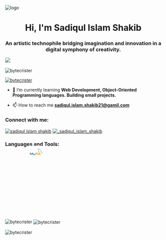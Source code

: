  ![logo](https://github.com/ByteCrister/ByteCrister/blob/main/tech-banner-illustration-desktop-computer_107791-7920.avif)
<h1 align="center">Hi, I'm Sadiqul Islam Shakib</h1>
<h3 align="center">An artistic technophile bridging imagination and innovation in a digital symphony of creativity.</h3>
<img align="right' alt="Coding" width="400" src="https://media.tenor.com/qJ5evVs-_uUAAAAC/coding.gif">

<p align="left"> <img src="https://komarev.com/ghpvc/?username=bytecrister&label=Profile%20views&color=0e75b6&style=flat" alt="bytecrister" /> </p>

<p align="left"> <a href="https://github.com/ryo-ma/github-profile-trophy"><img src="https://github-profile-trophy.vercel.app/?username=bytecrister" alt="bytecrister" /></a> </p>

- 🌱 I’m currently learning **Web Development, Object-Oriented Programming languages. Building small projects.**

- 📫 How to reach me **sadiqul.islam.shakib21@gamil.com**

<h3 align="left">Connect with me:</h3>
<p align="left">
<a href="https://fb.com/sadiqul islam shakib" target="blank"><img align="center" src="https://raw.githubusercontent.com/rahuldkjain/github-profile-readme-generator/master/src/images/icons/Social/facebook.svg" alt="sadiqul islam shakib" height="30" width="40" /></a>
<a href="https://instagram.com/_sadiqul_islam_shakib" target="blank"><img align="center" src="https://raw.githubusercontent.com/rahuldkjain/github-profile-readme-generator/master/src/images/icons/Social/instagram.svg" alt="_sadiqul_islam_shakib" height="30" width="40" /></a>
</p>

<h3 align="left">Languages and Tools:</h3>
<p align="left">
 <div style="position: relative; width: 200px; height: 200px;">
   <a href="https://www.cprogramming.com/" target="_blank" rel="noreferrer" style="position: absolute; top: 0; left: 50%; transform: translate(-50%, -50%);">
    <img src="https://raw.githubusercontent.com/devicons/devicon/master/icons/c/c-original.svg" alt="c" width="40" height="40"/>
  </a>
  <a href="https://www.w3schools.com/cpp/" target="_blank" rel="noreferrer" style="position: absolute; top: 0; left: 50%; transform: translate(-50%, -50%);">
    <img src="https://raw.githubusercontent.com/devicons/devicon/master/icons/cplusplus/cplusplus-original.svg" alt="cplusplus" width="40" height="40"/>
  </a>
  <a href="https://www.w3schools.com/css/" target="_blank" rel="noreferrer" style="position: absolute; top: 0; left: 50%; transform: translate(-50%, -50%);">
    <img src="https://raw.githubusercontent.com/devicons/devicon/master/icons/css3/css3-original-wordmark.svg" alt="css3" width="40" height="40"/>
  </a>
  <a href="https://git-scm.com/" target="_blank" rel="noreferrer" style="position: absolute; top: 0; left: 50%; transform: translate(-50%, -50%);">
    <img src="https://www.vectorlogo.zone/logos/git-scm/git-scm-icon.svg" alt="git" width="40" height="40"/>
  </a>
  <a href="https://www.w3.org/html/" target="_blank" rel="noreferrer" style="position: absolute; top: 0; left: 50%; transform: translate(-50%, -50%);">
    <img src="https://raw.githubusercontent.com/devicons/devicon/master/icons/html5/html5-original-wordmark.svg" alt="html5" width="40" height="40"/>
  </a>
  <a href="https://www.java.com" target="_blank" rel="noreferrer" style="position: absolute; top: 0; left: 50%; transform: translate(-50%, -50%);">
    <img src="https://raw.githubusercontent.com/devicons/devicon/master/icons/java/java-original.svg" alt="java" width="40" height="40"/>
  </a>
  <a href="https://developer.mozilla.org/en-US/docs/Web/JavaScript" target="_blank" rel="noreferrer" style="position: absolute; top: 0; left: 50%; transform: translate(-50%, -50%);">
    <img src="https://raw.githubusercontent.com/devicons/devicon/master/icons/javascript/javascript-original.svg" alt="javascript" width="40" height="40"/>
  </a>
  <a href="https://react.dev/" target="_blank" rel="noreferrer" style="position: absolute; top: 0; left: 50%; transform: translate(-50%, -50%);">
    <img src="https://raw.githubusercontent.com/devicons/devicon/master/icons/react/react-original-wordmark.svg" alt="react" width="40" height="40"/>
  </a>
  <a href="https://www.python.org" target="_blank" rel="noreferrer" style="position: absolute; top: 0; left: 50%; transform: translate(-50%, -50%);">
    <img src="https://raw.githubusercontent.com/devicons/devicon/master/icons/python/python-original.svg" alt="python" width="40" height="40"/>
  </a>
  <a href="https://nodejs.org" target="_blank" rel="noreferrer" style="position: absolute; top: 0; left: 50%; transform: translate(-50%, -50%);">
    <img src="https://raw.githubusercontent.com/devicons/devicon/master/icons/nodejs/nodejs-original-wordmark.svg" alt="nodejs" width="40" height="40"/>
  </a>
  <a href="https://expressjs.com" target="_blank" rel="noreferrer" style="position: absolute; top: 0; left: 50%; transform: translate(-50%, -50%);">
    <img src="https://raw.githubusercontent.com/devicons/devicon/master/icons/express/express-original-wordmark.svg" alt="expressjs" width="40" height="40"/>
  </a>
  <a href="https://ejs.co" target="_blank" rel="noreferrer" style="position: absolute; top: 0; left: 50%; transform: translate(-50%, -50%);">
    <img src="https://raw.githubusercontent.com/devicons/devicon/master/icons/ejs/ejs-original.svg" alt="ejs" width="40" height="40"/>
  </a>
  <a href="https://www.mysql.com" target="_blank" rel="noreferrer" style="position: absolute; top: 0; left: 50%; transform: translate(-50%, -50%);">
    <img src="https://raw.githubusercontent.com/devicons/devicon/master/icons/mysql/mysql-original-wordmark.svg" alt="mysql" width="40" height="40"/>
  </a>
 </div>
</p>



<p><img align="left" src="https://github-readme-stats.vercel.app/api/top-langs?username=bytecrister&show_icons=true&locale=en&layout=compact" alt="bytecrister" /></p>

<p>&nbsp;<img align="center" src="https://github-readme-stats.vercel.app/api?username=bytecrister&show_icons=true&locale=en" alt="bytecrister" /></p>

<p><img align="center" src="https://github-readme-streak-stats.herokuapp.com/?user=bytecrister&" alt="bytecrister" /></p>
